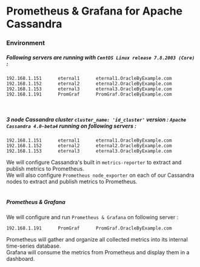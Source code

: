 # Prometheus & Grafana for Apache Cassandra

### Environment

##### Following servers are running with ` CentOS Linux release 7.8.2003 (Core) ` :
```
192.168.1.151      eternal1      eternal1.OracleByExample.com
192.168.1.152      eternal2      eternal2.OracleByExample.com
192.168.1.153      eternal3      eternal3.OracleByExample.com
192.168.1.191      PromGraf      PromGraf.OracleByExample.com
```
<br>

##### 3 node Cassandra cluster ` cluster_name: 'id_cluster' ` version : ` Apache Cassandra 4.0-beta4 ` running on following servers :
```
192.168.1.151      eternal1      eternal1.OracleByExample.com
192.168.1.152      eternal2      eternal2.OracleByExample.com
192.168.1.153      eternal3      eternal3.OracleByExample.com
```
We will configure Cassandra's built in ` metrics-reporter ` to extract and publish metrics to Prometheus. <br>
We will also configure ` Prometheus node_exporter ` on each of our Cassandra nodes to extract and publish metrics to Prometheus.
<br><br>


##### Prometheus & Grafana
We will configure and run ` Prometheus & Grafana ` on following server :
```
192.168.1.191      PromGraf      PromGraf.OracleByExample.com
```
Prometheus will gather and organize all collected metrics into its internal time-series database. <br>
Grafana will consume the metrics from Prometheus and display them in a dashboard. <br>
